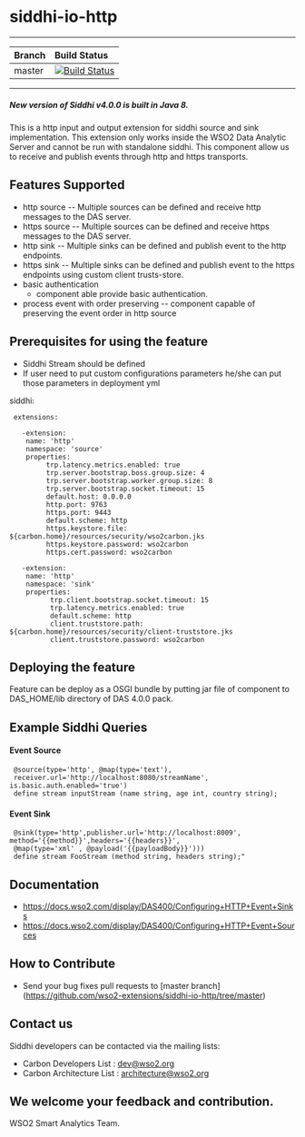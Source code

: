 ﻿siddhi-io-http
======================================
---
|  Branch | Build Status |
| :------ |:------------ | 
| master  | [![Build Status](https://wso2.org/jenkins/view/All%20Builds/job/siddhi/job/siddhi-io-http/badge/icon)](https://wso2.org/jenkins/view/All%20Builds/job/siddhi/job/siddhi-io-http/) |
---
##### New version of Siddhi v4.0.0 is built in Java 8.

This is a http input and output extension for siddhi source and sink implementation. This extension only works inside 
the WSO2 Data Analytic Server and cannot be run with standalone siddhi.
This component allow us to receive and publish events through http and https transports.

Features Supported
------------------
 - http source
   -- Multiple sources can be defined and receive http messages to the DAS server.
 - https source
   -- Multiple sources can be defined and receive https messages to the DAS server.
 - http sink 
   -- Multiple sinks can be defined and publish event to the http endpoints.
 - https sink 
   -- Multiple sinks can be defined and publish event to the https endpoints using custom client trusts-store.
 - basic authentication
   - component able provide basic authentication.
 - process event with order preserving
   -- component capable of preserving the event order in http source
     
Prerequisites for using the feature
------------------
 - Siddhi Stream should be defined
 - If user need to put custom configurations parameters he/she can put those parameters in deployment yml
 
  siddhi:
  
     extensions:
     
       -extension:
        name: 'http'
        namespace: 'source'
        properties:
             trp.latency.metrics.enabled: true
             trp.server.bootstrap.boss.group.size: 4
             trp.server.bootstrap.worker.group.size: 8
             trp.server.bootstrap.socket.timeout: 15
             default.host: 0.0.0.0
             http.port: 9763
             https.port: 9443
             default.scheme: http
             https.keystore.file: ${carbon.home}/resources/security/wso2carbon.jks
             https.keystore.password: wso2carbon
             https.cert.password: wso2carbon
          
       -extension:
        name: 'http'
        namespace: 'sink'
        properties:
              trp.client.bootstrap.socket.timeout: 15
              trp.latency.metrics.enabled: true
              default.scheme: http
              client.truststore.path: ${carbon.home}/resources/security/client-truststore.jks
              client.truststore.password: wso2carbon

 
Deploying the feature
------------------
 Feature can be deploy as a OSGI bundle by putting jar file of component to DAS_HOME/lib directory of DAS 4.0.0 pack. 
 
Example Siddhi Queries
------------------ 
#### Event Source
 
     @source(type='http', @map(type='text'),
     receiver.url='http://localhost:8080/streamName', is.basic.auth.enabled='true')
     define stream inputStream (name string, age int, country string);

#### Event Sink
 
     @sink(type='http',publisher.url='http://localhost:8009', method='{{method}}',headers='{{headers}}', 
     @map(type='xml' , @payload('{{payloadBody}}')))
     define stream FooStream (method string, headers string);"

Documentation 
------------------
  * https://docs.wso2.com/display/DAS400/Configuring+HTTP+Event+Sinks
  * https://docs.wso2.com/display/DAS400/Configuring+HTTP+Event+Sources

How to Contribute
------------------
* Send your bug fixes pull requests to [master branch] (https://github.com/wso2-extensions/siddhi-io-http/tree/master) 

Contact us 
----------
Siddhi developers can be contacted via the mailing lists:
  * Carbon Developers List : dev@wso2.org
  * Carbon Architecture List : architecture@wso2.org

We welcome your feedback and contribution.
------------------
WSO2 Smart Analytics Team.
